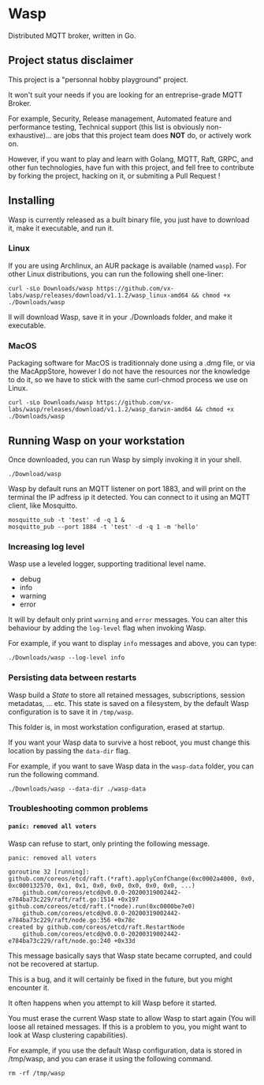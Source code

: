 # Wasp

Distributed MQTT broker, written in Go.

## Project status disclaimer

This project is a "personnal hobby playground" project.

It won't suit your needs if you are looking for an entreprise-grade MQTT Broker.

For example, Security, Release management, Automated feature and performance testing, Technical support (this list is obviously non-exhaustive)... are jobs that this project team does **NOT** do, or actively work on.

However, if you want to play and learn with Golang, MQTT, Raft, GRPC, and other fun technologies, have fun with this project, and fell free to contribute by forking the project, hacking on it, or submiting a Pull Request !

## Installing

Wasp is currently released as a built binary file, you just have to download it, make it executable, and run it.

### Linux

If you are using Archlinux, an AUR package is available (named `wasp`).
For other Linux distributions, you can run the following shell one-liner:

```
curl -sLo Downloads/wasp https://github.com/vx-labs/wasp/releases/download/v1.1.2/wasp_linux-amd64 && chmod +x ./Downloads/wasp
```
Il will download Wasp, save it in your ./Downloads folder, and make it executable.

### MacOS

Packaging software for MacOS is traditionnaly done using a .dmg file, or via the MacAppStore, however I do not have the resources nor the knowledge to do it, so we have to stick with the same curl-chmod process we use on Linux.

```
curl -sLo Downloads/wasp https://github.com/vx-labs/wasp/releases/download/v1.1.2/wasp_darwin-amd64 && chmod +x ./Downloads/wasp
```

## Running Wasp on your workstation

Once downloaded, you can run Wasp by simply invoking it in your shell.

```
./Download/wasp
```

Wasp by default runs an MQTT listener on port 1883, and will print on the terminal the IP adfress ip it detected.
You can connect to it using an MQTT client, like Mosquitto.

```
mosquitto_sub -t 'test' -d -q 1 &
mosquitto_pub --port 1884 -t 'test' -d -q 1 -m 'hello'
```

### Increasing log level

Wasp use a leveled logger, supporting traditional level name.

* debug
* info
* warning
* error

It will by default only print `warning` and `error` messages.
You can alter this behaviour by adding the `log-level` flag when invoking Wasp.

For example, if you want to display `info` messages and above, you can type:

```
./Downloads/wasp --log-level info
```

### Persisting data between restarts

Wasp build a _State_ to store all retained messages, subscriptions, session metadatas, ... etc.
This state is saved on a filesystem, by the default Wasp configuration is to save it in `/tmp/wasp`.

This folder is, in most workstation configuration, erased at startup.

If you want your Wasp data to survive a host reboot, you must change this location by passing the `data-dir` flag.

For example, if you want to save Wasp data in the `wasp-data` folder, you can run the following command.

```
./Downloads/wasp --data-dir ./wasp-data
```


### Troubleshooting common problems

#### `panic: removed all voters`

Wasp can refuse to start, only printing the following message.

```
panic: removed all voters

goroutine 32 [running]:
github.com/coreos/etcd/raft.(*raft).applyConfChange(0xc0002a4000, 0x0, 0xc000132570, 0x1, 0x1, 0x0, 0x0, 0x0, 0x0, 0x0, ...)
	github.com/coreos/etcd@v0.0.0-20200319002442-e784ba73c229/raft/raft.go:1514 +0x197
github.com/coreos/etcd/raft.(*node).run(0xc0000be7e0)
	github.com/coreos/etcd@v0.0.0-20200319002442-e784ba73c229/raft/node.go:356 +0x78c
created by github.com/coreos/etcd/raft.RestartNode
	github.com/coreos/etcd@v0.0.0-20200319002442-e784ba73c229/raft/node.go:240 +0x33d
```

This message basically says that Wasp state became corrupted, and could not be recovered at startup.

This is a bug, and it will certainly be fixed in the future, but you might encounter it.

It often happens when you attempt to kill Wasp before it started.

You must erase the current Wasp state to allow Wasp to start again (You will loose all retained messages. If this is a problem to you, you might want to look at Wasp clustering capabilities).

For example, if you use the default Wasp configuration, data is stored in /tmp/wasp, and you can erase it using the following command.

```
rm -rf /tmp/wasp
```
